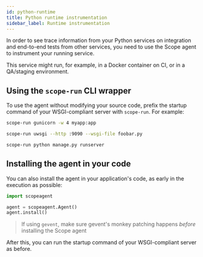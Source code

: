 ```yaml
---
id: python-runtime
title: Python runtime instrumentation
sidebar_label: Runtime instrumentation
---
```


In order to see trace information from your Python services on integration and end-to-end tests from other services,
you need to use the Scope agent to instrument your running service.

This service might run, for example, in a Docker container on CI, or in a QA/staging environment.


## Using the `scope-run` CLI wrapper

To use the agent without modifying your source code, prefix the startup command of your WSGI-compliant server with `scope-run`. For example:

<!--DOCUSAURUS_CODE_TABS-->
<!--gunicorn-->
```bash
scope-run gunicorn -w 4 myapp:app
```

<!--uWSGI-->
```bash
scope-run uwsgi --http :9090 --wsgi-file foobar.py
```

<!--Other WSGI-compliant servers-->
```bash
scope-run python manage.py runserver
```

<!--END_DOCUSAURUS_CODE_TABS-->


## Installing the agent in your code

You can also install the agent in your application's code, as early in the execution as possible:

```python
import scopeagent

agent = scopeagent.Agent()
agent.install()
```

> If using `gevent`, make sure gevent's monkey patching happens *before* installing the Scope agent

After this, you can run the startup command of your WSGI-compliant server as before.
